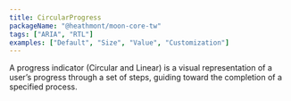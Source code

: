 ```yaml
---
title: CircularProgress
packageName: "@heathmont/moon-core-tw"
tags: ["ARIA", "RTL"]
examples: ["Default", "Size", "Value", "Customization"]
---
```


A progress indicator (Circular and Linear) is a visual representation of a user’s progress through a set of steps, guiding toward the completion of a specified process.
